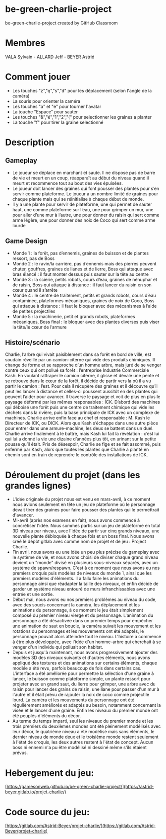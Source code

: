 # be-green-charlie-project
be-green-charlie-project created by GitHub Classroom
# Membres
VALA Sylvain - ALLARD Jeff - BEYER Astrid
# Comment jouer
- Les touches "z","q","s","d" pour les déplacement (selon l'angle de la caméra)
- La souris pour orienter la caméra
- Les touches "a" et "e" pour tourner l'avatar
- La touche "Espace" pour sauter
- Les touches "&","é","1","2","(" pour selectionner les graines a planter
- La touche "f" pour tirer la graine selectionné
# Description
## Gameplay
- Le joueur se déplace en marchant et saute. Il ne dispose pas de barre de vie et meurt en un coup, réapparaît au début du niveau quand il meurt et recommence tout au bout des vies épuisées.
- Le joueur doit lancer des graines qui font pousser des plantes pour s’en servir comme plateforme. Le joueur a un nombre limité de graines pour chaque plante mais qui se réinitialise à chaque début de monde.
- Il y a une plante pour servir de plateforme, une qui permet de sauter haut, une comme plateforme sur l’eau, une pour grimper un mur, une pour aller d’une mur à l’autre, une pour donner du raisin qui sert comme arme légère, une pour donner des noix de Coco qui sert comme arme lourde
## Game Design
- Monde 1 : la forêt, pas d’ennemis, graines de buisson et de plantes ressort, pas de Boss
- Monde 2 : le ravin/la carrière, pas d’ennemis mais des pierres peuvent chuter, gouffres, graines de lianes et de lierre, Boss qui attaque avec bras élancé : il faut monter dessus puis sauter sur la tête au centre
- Monde 3 : la scierie, petits robots, cours d’eau, graines de nénuphar et de raisin, Boss qui attaque à distance : il faut lancer du raisin en son cœur quand il s’arrête
- Monde 4 : le centre de traitement, petits et grands robots, cours d’eau contaminée, plateformes mécaniques, graines de noix de Coco, Boss qui attaque à distance : il faut le bloquer avec des mécanismes à l’aide de petites projectiles 
- Monde 5 : la machinerie, petit et grands robots, plateformes mécaniques, Boss final : le bloquer avec des plantes diverses puis viser la tête/le cœur de l’armure
## Histoire/scénario
Charlie, l’arbre qui vivait paisiblement dans sa forêt en bord de ville, est soudain réveillé par un camion-citerne qui vide des produits chimiques. Il change de forme et se rapproche d’un homme arbre, mais juré de se venger contre ceux qui ont pollué sa forêt : l’entreprise Industrie Commerciale Kash.
En voulant rattraper le camion citerne, il glisse et dévale une pente et se retrouve dans le cœur de la forêt, il décide de partir vers la où il a vu partir le camion : l’est. Pour cela il récupère des graines et il découvre qu’il peut les lancer à distance et celles-ci poussent aussitôt en des plantes qui peuvent l’aider pour avancer.
Il traverse le paysage et voit de plus en plus le paysage déformé par les mêmes responsables : ICK. D’abord des machines qui déboisé une forêt puis une centre de traitement chimique qui vide les déchets dans la rivière, puis la base principale de ICK avec un complexe de machines.
Charlie arrive enfin face au chef et responsable : M. Kash le Directeur de ICK, ou DICK. Alors que Kash s’échappe dans une autre pièce pour entrer dans une armure-machine, les deux se battent dans un duel.
Charlie arrive finalement à le battre, mais Kash lui fait la révélation : c’est lui qui lui a donné la vie une dizaine d’années plus tôt, en urinant sur la petite pousse qu’il était. Pris de désespoir, Charlie se fige et se fait assommé, puis enfermé par Kash, alors que toutes les plantes que Charlie a planté en chemin sont en train de reprendre le contrôle des installations de ICK.
# Déroulement du projet (dans les grandes lignes)
- L'idée originale du projet nous est venu en mars-avril, à ce moment nous avions seulement en tête un jeu de plateforme où le personnage devait tirer des graines pour faire pousser des plantes qui le permettrait d'avancer.
- Mi-avril (après nos examens en fait), nous avons commencé à concrétiser l'idée. Nous sommes partis sur un jeu de plateforme en total 3D niveau par niveau, avec l'idée de partir sur cinq grands niveaux, une nouvelle plante débloquée à chaque fois et un boss final. Nous avons créé le dépôt gitlab avec comme nom de projet et de jeu : Project Charlie.
- Fin avril, nous avons eu une idée un peu plus précise du gameplay avec le système de vie, et nous avons choisi de diviser chaque grand niveau devient un "monde" divisé en plusieurs sous-niveaux séparés, avec un système de spawn/respawn. C'est à ce moment que nous avons eu nos premiers croquis puis modèles de niveaux du monde 1, ainsi que les premiers modèles d'éléments. Il a fallu faire les animations du personnage ainsi que réadapter la taille des niveaux, et enfin décidé de garder un système niveau entouré de murs infranchissables avec une entrée et une sortie. 
- Début mai, nous avons eu nos premiers problèmes au niveau du code, avec des soucis concernant la caméra, les déplacement et les animations du personnage, à ce moment le jeu était simplement composé du premier niveau vierge et du personnage. L'animation du personnage a été désactivée dans un premier temps pour empêcher une animation de saut en boucle, la caméra suivait les mouvement et les rotations du personnages et les mouvements ont été adaptés, le personnage pouvait alors atteindre tout le niveau. L'histoire a commencé à être plus développée, avec l'idée d'un homme-arbre qui cherchait à se venger d'un individu qui polluait son habitat.
- Depuis et jusqu'à maintenant, nous avons progressivement ajouter des modèles 3D des niveaux suivants et d'autres éléments, nous avons appliqué des textures et des animations sur certains éléments, chaque modèle a été revu, parfois beaucoup de fois dans certains cas. L'interface a été améliorée pour permettre la sélection d'une graine à lancer, le buisson comme plateforme simple, un plante ressort pour projeter avec un grand saut, du lierre pour grimper, une arbre avec du raisin pour lancer des grains de raisin, une liane pour passer d'un mur à l'autre et il était prévu de rajouter la noix de coco comme projectile lourd. La caméra et les mouvements du personnage ont été régulièrement améliorés et adaptés au besoin, notamment concernant la visée et le lancer d'une graine. Enfin les niveaux du premier monde ont été peuplés d'éléments du décor.
- Au terme du temps imparti, seul les niveaux du premier monde et les trois premiers du deuxièmes mondes ont été pleinement modélisés avec leur décor, le quatrième niveau a été modélisé mais sans éléments, le dernier niveau de monde deux et le troisième monde restent seulement à l'état de croquis, les deux autres restent à l'état de concept. Aucun boss ni ennemi n'a pu être modélisé ni dessiné même s'ils étaient prévus.
# Hebergement du jeu:
[https://gamesonweb.github.io/be-green-charlie-project/](https://astrid-beyer.gitlab.io/projet-charlie/)
# Code source du jeu:
[https://gitlab.com/Astrid-Beyer/projet-charlie/](https://gitlab.com/Astrid-Beyer/projet-charlie)
